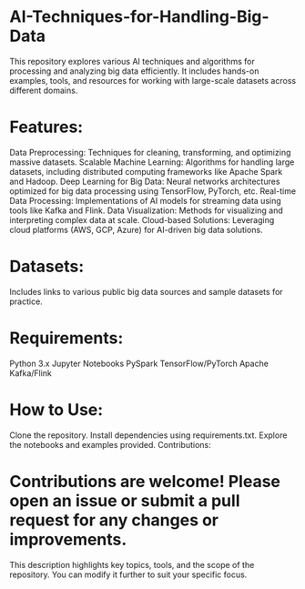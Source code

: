 # AI-Techniques-for-Handling-Big-Data
This repository explores various AI techniques and algorithms for processing and analyzing big data efficiently. It includes hands-on examples, tools, and resources for working with large-scale datasets across different domains.

# Features:
Data Preprocessing: Techniques for cleaning, transforming, and optimizing massive datasets.
Scalable Machine Learning: Algorithms for handling large datasets, including distributed computing frameworks like Apache Spark and Hadoop.
Deep Learning for Big Data: Neural networks architectures optimized for big data processing using TensorFlow, PyTorch, etc.
Real-time Data Processing: Implementations of AI models for streaming data using tools like Kafka and Flink.
Data Visualization: Methods for visualizing and interpreting complex data at scale.
Cloud-based Solutions: Leveraging cloud platforms (AWS, GCP, Azure) for AI-driven big data solutions.
# Datasets:
Includes links to various public big data sources and sample datasets for practice.

# Requirements:
Python 3.x
Jupyter Notebooks
PySpark
TensorFlow/PyTorch
Apache Kafka/Flink
# How to Use:
Clone the repository.
Install dependencies using requirements.txt.
Explore the notebooks and examples provided.
Contributions:
# Contributions are welcome! Please open an issue or submit a pull request for any changes or improvements.

This description highlights key topics, tools, and the scope of the repository. You can modify it further to suit your specific focus.






